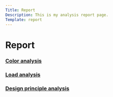 ```yaml
---
Title: Report
Description: This is my analysis report page.
Template: report
---
```


<div class="analys ttle">
    <h1>Report</h1>
</div>

<div class="analys colors">
    <a href="%base_url%/analysis/01_colors"><h3>Color analysis</h3></a>
</div>

<div class="analys load">
    <a href="%base_url%/analysis/02_load"><h3>Load analysis</h3></a>
</div>

<div class="analys design">
    <a href="%base_url%/analysis/03_design_principles"><h3>Design principle analysis</h3></a>
</div>